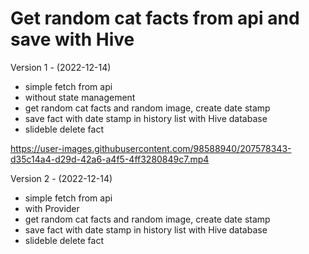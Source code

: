 # Get random cat facts from api and save with Hive

Version 1 - (2022-12-14)
- simple fetch from api
- without state management
- get random cat facts and random image, create date stamp
- save fact with date stamp in history list with Hive database
- slideble delete fact

https://user-images.githubusercontent.com/98588940/207578343-d35c14a4-d29d-42a6-a4f5-4ff3280849c7.mp4

Version 2 - (2022-12-14)
- simple fetch from api
- with Provider
- get random cat facts and random image, create date stamp
- save fact with date stamp in history list with Hive database
- slideble delete fact
